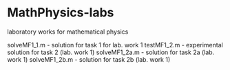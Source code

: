 MathPhysics-labs
================

laboratory works for mathematical physics

solveMF1_1.m - solution for task 1 for lab. work 1
testMF1_2.m - experimental solution for task 2 (lab. work 1)
solveMF1_2a.m - solution for task 2a (lab. work 1)
solveMF1_2b.m - solution for task 2b (lab. work 1)

